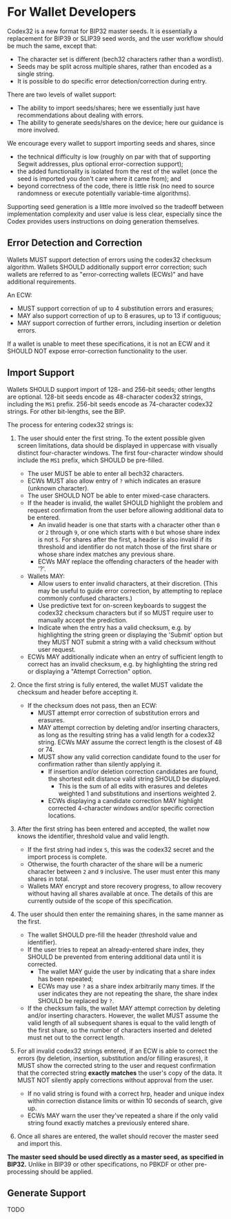 # For Wallet Developers

Codex32 is a new format for BIP32 master seeds. It is essentially a replacement for
BIP39 or SLIP39 seed words, and the user workflow should be much the same, except
that:

* The character set is different (bech32 characters rather than a wordlist).
* Seeds may be split across multiple shares, rather than encoded as a single string.
* It is possible to do specific error detection/correction during entry.

There are two levels of wallet support:

* The ability to import seeds/shares; here we essentially just have recommendations about dealing with errors.
* The ability to generate seeds/shares on the device; here our guidance is more involved.

We encourage every wallet to support importing seeds and shares, since
* the technical difficulty is low (roughly on par with that of supporting Segwit addresses, plus optional error-correction support);
* the added functionality is isolated from the rest of the wallet (once the seed is imported you don't care where it came from); and
* beyond correctness of the code, there is little risk (no need to source randomness or execute potentially variable-time algorithms).

Supporting seed generation is a little more involved so the tradeoff between
implementation complexity and user value is less clear, especially since the
Codex provides users instructions on doing generation themselves.

## Error Detection and Correction

Wallets MUST support detection of errors using the codex32 checksum algorithm.
Wallets SHOULD additionally support error correction; such wallets are referred to as "error-correcting wallets (ECWs)" and have additional requirements.

An ECW:

* MUST support correction of up to 4 substitution errors and erasures;
* MAY also support correction of up to 8 erasures, up to 13 if contiguous;
* MAY support correction of further errors, including insertion or deletion errors.

If a wallet is unable to meet these specifications, it is not an ECW and it SHOULD NOT expose error-correction functionality to the user.

## Import Support

Wallets SHOULD support import of 128- and 256-bit seeds; other lengths are optional. 128-bit seeds encode as 48-character codex32 strings, including the `MS1` prefix. 256-bit seeds encode as 74-character codex32 strings. For other bit-lengths, see the BIP.

The process for entering codex32 strings is:

1. The user should enter the first string. To the extent possible given screen limitations, data should be displayed in uppercase with visually distinct four-character windows. The first four-character window should include the `MS1` prefix, which SHOULD be pre-filled.
   * The user MUST be able to enter all bech32 characters.
   * ECWs MUST also allow entry of `?` which indicates an erasure (unknown character).
   * The user SHOULD NOT be able to enter mixed-case characters.
   * If the header is invalid, the wallet SHOULD highlight the problem and request confirmation from the user before allowing additional data to be entered.
     * An invalid header is one that starts with a character other than `0` or `2` through `9`, or one which starts with `0` but whose share index is not `S`. For shares after the first, a header is also invalid if its threshold and identifier do not match those of the first share or whose share index matches any previous share.
     * ECWs MAY replace the offending characters of the header with '?'.
   * Wallets MAY:
     * Allow users to enter invalid characters, at their discretion. (This may be useful to guide error correction, by attempting to replace commonly confused characters.)
     * Use predictive text for on-screen keyboards to suggest the codex32 checksum characters but if so MUST require user to manually accept the prediction.
     * Indicate when the entry has a valid checksum, e.g. by highlighting the string green or displaying the 'Submit' option but they MUST NOT submit a string with a valid checksum without user request.
   * ECWs MAY additionally indicate when an entry of sufficient length to correct has an invalid checksum, e.g. by highlighting the string red or displaying a "Attempt Correction" option.


1. Once the first string is fully entered, the wallet MUST validate the checksum and header before accepting it.
   * If the checksum does not pass, then an ECW:
      * MUST attempt error correction of substitution errors and erasures.
      * MAY attempt correction by deleting and/or inserting characters, as long as the resulting string has a valid length for a codex32 string. ECWs MAY assume the correct length is the closest of 48 or 74.
      * MUST show any valid correction candidate found to the user for confirmation rather than silently applying it.
         * If insertion and/or deletion correction candidates are found, the shortest edit distance valid string SHOULD be displayed.
           * This is the sum of all edits with erasures and deletes weighted 1 and substitutions and insertions weighted 2.
         * ECWs displaying a candidate correction MAY highlight corrected 4-character windows and/or specific correction locations.
1. After the first string has been entered and accepted, the wallet now knows the identifier, threshold value and valid length.
   * If the first string had index `S`, this was the codex32 secret and the import process is complete.
   * Otherwise, the fourth character of the share will be a numeric character between `2` and `9` inclusive. The user must enter this many shares in total.
   * Wallets MAY encrypt and store recovery progress, to allow recovery without having all shares available at once. The details of this are currently outside of the scope of this specification.
1. The user should then enter the remaining shares, in the same manner as the first.
   * The wallet SHOULD pre-fill the header (threshold value and identifier).
   * If the user tries to repeat an already-entered share index, they SHOULD be prevented from entering additional data until it is corrected.
      * The wallet MAY guide the user by indicating that a share index has been repeated;
      * ECWs may use `?` as a share index arbitrarily many times. If the user indicates they are not repeating the share, the share index SHOULD be replaced by `?`.
   * If the checksum fails, the wallet MAY attempt correction by deleting and/or inserting characters. However, the wallet MUST assume the valid length of all subsequent shares is equal to the valid length of the first share, so the number of characters inserted and deleted must net out to the correct length.
1. For all invalid codex32 strings entered, if an ECW is able to correct the errors (by deletion, insertion, substitution and/or filling erasures), it MUST show the corrected string to the user and request confirmation that the corrected string **exactly matches** the user's copy of the data. It MUST NOT silently apply corrections without approval from the user.
    * If no valid string is found with a correct hrp, header and unique index within correction distance limits or within 10 seconds of search, give up.
    * ECWs MAY warn the user they've repeated a share if the only valid string found exactly matches a previously entered share.
1. Once all shares are entered, the wallet should recover the master seed and import this.

**The master seed should be used directly as a master seed, as specified in BIP32.**
Unlike in BIP39 or other specifications, no PBKDF or other pre-processing should be applied.

## Generate Support

TODO


